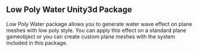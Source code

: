 ## Low Poly Water Unity3d Package

Low Poly Water package allows you to generate water wave effect on plane meshes with low poly style. You can apply this effect on a standard plane gameobject or you can create custom plane meshes with the system included in this package.
